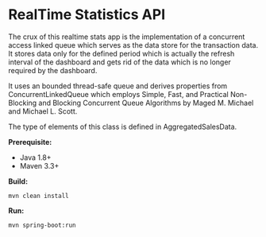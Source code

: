 # RealTime Statistics API

The crux of this realtime stats app is the implementation of a concurrent access linked queue which serves as the data store for the transaction data. It stores data only for the defined period which is actually the refresh interval of the dashboard and gets rid of the data which is no longer required by the dashboard. 

It uses an bounded thread-safe queue and derives properties from  ConcurrentLinkedQueue which employs Simple, Fast, and Practical Non-Blocking and Blocking Concurrent Queue Algorithms by Maged M. Michael and Michael L. Scott.

The type of elements of this class is defined in AggregatedSalesData.

**Prerequisite:**
- Java 1.8+
- Maven 3.3+

**Build:**

	mvn clean install
	
**Run:**

	mvn spring-boot:run
